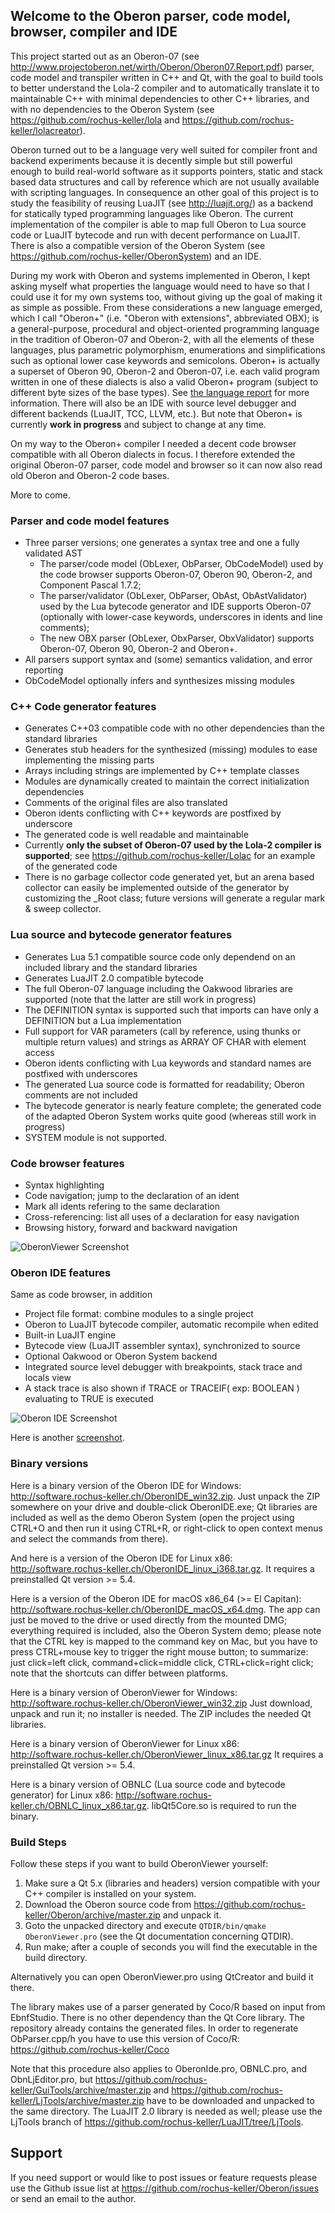 ## Welcome to the Oberon parser, code model, browser, compiler and IDE

This project started out as an Oberon-07 (see http://www.projectoberon.net/wirth/Oberon/Oberon07.Report.pdf) parser, code model and transpiler written in C++ and Qt, with the goal to build tools to better understand the Lola-2 compiler and to automatically translate it to maintainable C++ with minimal dependencies to other C++ libraries, and with no dependencies to the Oberon System (see https://github.com/rochus-keller/lola and https://github.com/rochus-keller/lolacreator).

Oberon turned out to be a language very well suited for compiler front and backend experiments because it is decently simple but still powerful enough to build real-world software as it supports pointers, static and stack based data structures and call by reference which are not usually available with scripting languages. In consequence an other goal of this project is to study the feasibility of reusing LuaJIT (see http://luajit.org/) as a backend for statically typed programming languages like Oberon. The current implementation of the compiler is able to map full Oberon to Lua source code or LuaJIT bytecode and run with decent performance on LuaJIT. There is also a compatible version of the Oberon System (see https://github.com/rochus-keller/OberonSystem) and an IDE.

During my work with Oberon and systems implemented in Oberon, I kept asking myself what properties the language would need to have so that I could use it for my own systems too, without giving up the goal of making it as simple as possible. From these considerations a new language emerged, which I call "Oberon+" (i.e. "Oberon with extensions", abbreviated OBX); is a general-purpose, procedural and object-oriented programming language in the tradition of Oberon-07 and Oberon-2, with all the elements of these languages, plus parametric polymorphism, enumerations and simplifications such as optional lower case keywords and semicolons. Oberon+ is actually a superset of Oberon 90, Oberon-2 and Oberon-07, i.e. each valid program written in one of these dialects is also a valid Oberon+ program (subject to different byte sizes of the base types). See [the language report](documentation/The_Programming_Language_Oberon+.adoc) for more information. There will also be an IDE with source level debugger and different backends (LuaJIT, TCC, LLVM, etc.). But note that Oberon+ is currently **work in progress** and subject to change at any time. 

On my way to the Oberon+ compiler I needed a decent code browser compatible with all Oberon dialects in focus. I therefore extended the original Oberon-07 parser, code model and browser so it can now also read old Oberon and Oberon-2 code bases.  

More to come.

### Parser and code model features

- Three parser versions; one generates a syntax tree and one a fully validated AST
  - The parser/code model (ObLexer, ObParser, ObCodeModel) used by the code browser supports Oberon-07, Oberon 90, Oberon-2, and Component Pascal 1.7.2;
  - The parser/validator (ObLexer, ObParser, ObAst, ObAstValidator) used by the Lua bytecode generator and IDE supports Oberon-07 (optionally with lower-case keywords, underscores in idents and line comments);
  - The new OBX parser (ObLexer, ObxParser, ObxValidator) supports Oberon-07, Oberon 90, Oberon-2 and Oberon+.
- All parsers support syntax and (some) semantics validation, and error reporting
- ObCodeModel optionally infers and synthesizes missing modules

### C++ Code generator features

- Generates C++03 compatible code with no other dependencies than the standard libraries
- Generates stub headers for the synthesized (missing) modules to ease implementing the missing parts
- Arrays including strings are implemented by C++ template classes
- Modules are dynamically created to maintain the correct initialization dependencies
- Comments of the original files are also translated
- Oberon idents conflicting with C++ keywords are postfixed by underscore
- The generated code is well readable and maintainable
- Currently **only the subset of Oberon-07 used by the Lola-2 compiler is supported**; see https://github.com/rochus-keller/Lolac for an example of the generated code
- There is no garbage collector code generated yet, but an arena based collector can easily be implemented outside of the generator by customizing the _Root class; future versions will generate a regular mark & sweep collector.

### Lua source and bytecode generator features

- Generates Lua 5.1 compatible source code only dependend on an included library and the standard libraries
- Generates LuaJIT 2.0 compatible bytecode
- The full Oberon-07 language including the Oakwood libraries are supported (note that the latter are still work in progress)
- The DEFINITION syntax is supported such that imports can have only a DEFINITION but a Lua implementation
- Full support for VAR parameters (call by reference, using thunks or multiple return values) and strings as ARRAY OF CHAR with element access
- Oberon idents conflicting with Lua keywords and standard names are postfixed with underscores
- The generated Lua source code is formatted for readability; Oberon comments are not included
- The bytecode generator is nearly feature complete; the generated code of the adapted Oberon System works quite good (whereas still work in progress) 
- SYSTEM module is not supported.

### Code browser features

- Syntax highlighting
- Code navigation; jump to the declaration of an ident
- Mark all idents refering to the same declaration
- Cross-referencing: list all uses of a declaration for easy navigation
- Browsing history, forward and backward navigation


![OberonViewer Screenshot](http://software.rochus-keller.ch/oberonviewer_screenshot_1.png)

### Oberon IDE features

Same as code browser, in addition

- Project file format: combine modules to a single project
- Oberon to LuaJIT bytecode compiler, automatic recompile when edited
- Built-in LuaJIT engine
- Bytecode view (LuaJIT assembler syntax), synchronized to source
- Optional Oakwood or Oberon System backend
- Integrated source level debugger with breakpoints, stack trace and locals view
- A stack trace is also shown if TRACE or TRACEIF( exp: BOOLEAN ) evaluating to TRUE is executed


![Oberon IDE Screenshot](http://software.rochus-keller.ch/screenshot_oberon_system_in_debugger.png)


Here is another [screenshot](http://software.rochus-keller.ch/screenshot_oberon_ide_0.5.1.png).



### Binary versions

Here is a binary version of the Oberon IDE for Windows: http://software.rochus-keller.ch/OberonIDE_win32.zip.
Just unpack the ZIP somewhere on your drive and double-click OberonIDE.exe; Qt libraries are included as well as the demo Oberon System (open the project using CTRL+O and then run it using CTRL+R, or right-click to open context menus and select the commands from there).

And here is a version of the Oberon IDE for Linux x86: http://software.rochus-keller.ch/OberonIDE_linux_i368.tar.gz.
It requires a preinstalled Qt version >= 5.4.

Here is a version of the Oberon IDE for macOS x86_64 (>= El Capitan): http://software.rochus-keller.ch/OberonIDE_macOS_x64.dmg.
The app can just be moved to the drive or used directly from the mounted DMG; everything required is included, also the Oberon System demo; please note that the CTRL key is mapped to the command key on Mac, but you have to press CTRL+mouse key to trigger the right mouse button; to summarize: just click=left click, command+click=middle click, CTRL+click=right click; note that the shortcuts can differ between platforms.


Here is a binary version of OberonViewer for Windows: http://software.rochus-keller.ch/OberonViewer_win32.zip
Just download, unpack and run it; no installer is needed. The ZIP includes the needed Qt libraries.

Here is a binary version of OberonViewer for Linux x86: http://software.rochus-keller.ch/OberonViewer_linux_x86.tar.gz
It requires a preinstalled Qt version >= 5.4.


Here is a binary version of OBNLC (Lua source code and bytecode generator) for Linux x86: http://software.rochus-keller.ch/OBNLC_linux_x86.tar.gz. 
libQt5Core.so is required to run the binary.


### Build Steps

Follow these steps if you want to build OberonViewer yourself:

1. Make sure a Qt 5.x (libraries and headers) version compatible with your C++ compiler is installed on your system.
1. Download the Oberon source code from https://github.com/rochus-keller/Oberon/archive/master.zip and unpack it.
1. Goto the unpacked directory and execute `QTDIR/bin/qmake OberonViewer.pro` (see the Qt documentation concerning QTDIR).
1. Run make; after a couple of seconds you will find the executable in the build directory.

Alternatively you can open OberonViewer.pro using QtCreator and build it there.

The library makes use of a parser generated by Coco/R based on input from EbnfStudio. There is no other dependency than the Qt Core library.
The repository already contains the generated files. In order to regenerate ObParser.cpp/h you have to use this version of Coco/R: https://github.com/rochus-keller/Coco

Note that this procedure also applies to OberonIde.pro, OBNLC.pro, and ObnLjEditor.pro, but https://github.com/rochus-keller/GuiTools/archive/master.zip and https://github.com/rochus-keller/LjTools/archive/master.zip have to be downloaded and unpacked to the same directory. The LuaJIT 2.0 library is needed as well; please use the LjTools branch of https://github.com/rochus-keller/LuaJIT/tree/LjTools.

## Support
If you need support or would like to post issues or feature requests please use the Github issue list at https://github.com/rochus-keller/Oberon/issues or send an email to the author.



